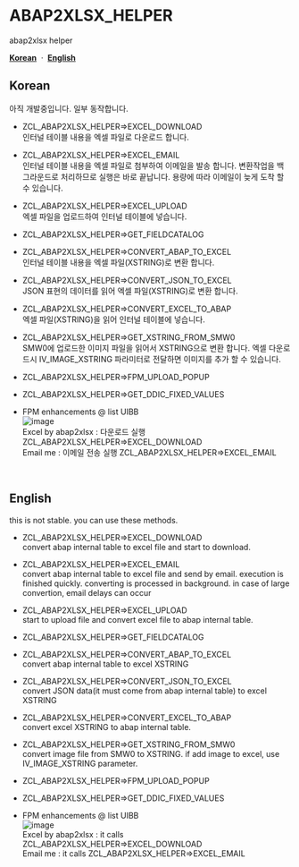 # ABAP2XLSX_HELPER
abap2xlsx helper

[**Korean**](#korean)
&nbsp;·&nbsp;
[**English**](#english)

## Korean
아직 개발중입니다. 일부 동작합니다.
- ZCL_ABAP2XLSX_HELPER=>EXCEL_DOWNLOAD
<BR>인터널 테이블 내용을 엑셀 파일로 다운로드 합니다.<BR>
- ZCL_ABAP2XLSX_HELPER=>EXCEL_EMAIL
<BR>인터널 테이블 내용을 엑셀 파일로 첨부하여 이메일을 발송 합니다. 변환작업을 백그라운드로 처리하므로 실행은 바로 끝납니다. 용량에 따라 이메일이 늦게 도착 할 수 있습니다.<BR>
- ZCL_ABAP2XLSX_HELPER=>EXCEL_UPLOAD
<BR>엑셀 파일을 업로드하여 인터널 테이블에 넣습니다.<BR>
- ZCL_ABAP2XLSX_HELPER=>GET_FIELDCATALOG
- ZCL_ABAP2XLSX_HELPER=>CONVERT_ABAP_TO_EXCEL
<BR>인터널 테이블 내용을 엑셀 파일(XSTRING)로 변환 합니다.<BR>
- ZCL_ABAP2XLSX_HELPER=>CONVERT_JSON_TO_EXCEL
<BR>JSON 표현의 데이터를 읽어 엑셀 파일(XSTRING)로 변환 합니다.<BR>
- ZCL_ABAP2XLSX_HELPER=>CONVERT_EXCEL_TO_ABAP
<BR>엑셀 파일(XSTRING)을 읽어 인터널 테이블에 넣습니다.<BR>
- ZCL_ABAP2XLSX_HELPER=>GET_XSTRING_FROM_SMW0
<BR>SMW0에 업로드한 이미지 파일을 읽어서 XSTRING으로 변환 합니다. 엑셀 다운로드시 IV_IMAGE_XSTRING 파라미터로 전달하면 이미지를 추가 할 수 있습니다.<BR>
- ZCL_ABAP2XLSX_HELPER=>FPM_UPLOAD_POPUP
- ZCL_ABAP2XLSX_HELPER=>GET_DDIC_FIXED_VALUES

- FPM enhancements @ list UIBB
<BR>![image](https://user-images.githubusercontent.com/75079431/124207191-ebb66380-db1f-11eb-8b1e-1f6cc0466a16.png)
<BR>Excel by abap2xlsx : 다운로드 실행 ZCL_ABAP2XLSX_HELPER=>EXCEL_DOWNLOAD
<BR>Email me : 이메일 전송 실행 ZCL_ABAP2XLSX_HELPER=>EXCEL_EMAIL
<BR>

  
## English
this is not stable. you can use these methods.
- ZCL_ABAP2XLSX_HELPER=>EXCEL_DOWNLOAD
<BR>convert abap internal table to excel file and start to download.<BR>
- ZCL_ABAP2XLSX_HELPER=>EXCEL_EMAIL
<BR>convert abap internal table to excel file and send by email. execution is finished quickly. converting is processed in background. in case of large convertion, email delays can occur<BR>
- ZCL_ABAP2XLSX_HELPER=>EXCEL_UPLOAD
<BR>start to upload file and convert excel file to abap internal table.<BR>
- ZCL_ABAP2XLSX_HELPER=>GET_FIELDCATALOG
- ZCL_ABAP2XLSX_HELPER=>CONVERT_ABAP_TO_EXCEL
<BR>convert abap internal table to excel XSTRING<BR>
- ZCL_ABAP2XLSX_HELPER=>CONVERT_JSON_TO_EXCEL
<BR>convert JSON data(it must come from abap internal table) to excel XSTRING<BR>
- ZCL_ABAP2XLSX_HELPER=>CONVERT_EXCEL_TO_ABAP
<BR>convert excel XSTRING to abap internal table.<BR>
- ZCL_ABAP2XLSX_HELPER=>GET_XSTRING_FROM_SMW0
<BR>convert image file from SMW0 to XSTRING. if add image to excel, use IV_IMAGE_XSTRING parameter.<BR>
- ZCL_ABAP2XLSX_HELPER=>FPM_UPLOAD_POPUP
- ZCL_ABAP2XLSX_HELPER=>GET_DDIC_FIXED_VALUES

- FPM enhancements @ list UIBB
<BR>![image](https://user-images.githubusercontent.com/75079431/124207191-ebb66380-db1f-11eb-8b1e-1f6cc0466a16.png)
<BR>Excel by abap2xlsx : it calls ZCL_ABAP2XLSX_HELPER=>EXCEL_DOWNLOAD
<BR>Email me : it calls ZCL_ABAP2XLSX_HELPER=>EXCEL_EMAIL
<BR>
